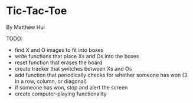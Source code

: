 # Tic-Tac-Toe

By Matthew Hui

TODO: 
- find X and O images to fit into boxes
- write functions that place Xs and Os into the boxes 
- reset function that erases the board
- create tracker that switches between Xs and Os
- add function that periodically checks for whether someone has won (3 in a row, column, or diagonal)
- if someone has won, stop and alert the screen
- create computer-playing functionality